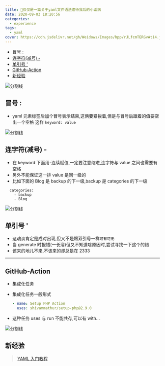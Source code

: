 ```yaml
---
title: 🚫仅仅是一篇关于yaml文件语法虐待我后的小诟病
date: 2020-09-03 18:20:56
categories:
  - experience
tags:
  - yaml
cover: https://cdn.jsdelivr.net/gh/Weidows/Images/hpp/rJLfcmTERGvAti4.jpg
---
```


<!--
 * @?: *********************************************************************
 * @Author: Weidows
 * @Date: 2020-09-03 18:20:56
 * @LastEditors: Weidows
 * @LastEditTime: 2021-02-13 17:01:40
 * @FilePath: \Weidowsd:\Game\Github\Blog-private\source\_posts\experience\yaml-experience.md
 * @Description:
 * @!: *********************************************************************
-->

- [冒号 :](#冒号-)
- [连字符(减号) -](#连字符减号--)
- [单引号 '](#单引号-)
- [GitHub-Action](#github-action)
- [新经验](#新经验)

![分割线](https://cdn.jsdelivr.net/gh/Weidows/Images/img/divider.png)

## 冒号 :

- yaml 元素标签后加个冒号表示结束,这俩要紧挨着,但是与冒号后跟着的值要空出一个空格
  这样 `keyword: value`

![分割线](https://cdn.jsdelivr.net/gh/Weidows/Images/img/divider.png)

## 连字符(减号) -

- 在 keyword 下面用-连续赋值,一定要注意缩进,连字符与 value 之间也需要有空格
- 另外不能保证这一排 value 是同一级的
- 比如下面的 Blog 是 backup 的下一级,backup 是 categories 的下一级

```
  categories:
    - backup
    - Blog
```

![分割线](https://cdn.jsdelivr.net/gh/Weidows/Images/img/divider.png)

## 单引号 '

- 这魂淡肯定是成对出现,但又不是跟双引号一样`可有可无`
- 当 generate 时报错(一长溜)但又不知道啥原因时,尝试寻找一下这个的错
- 该来的地儿不来,不该来的却总是在 2333

---

## GitHub-Action

- 集成化任务

- 集成化任务一般形式
  ```yml
  - name: Setup PHP Action
    uses: shivammathur/setup-php@2.9.0
  ```
- 这种任务 uses 与 run 不能共存,可以有 with...

![分割线](https://cdn.jsdelivr.net/gh/Weidows/Images/img/divider.png)

## 新经验

> [YAML 入门教程](https://www.runoob.com/w3cnote/yaml-intro.html)

